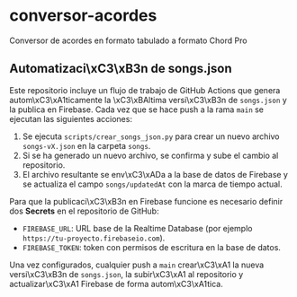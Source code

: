 # conversor-acordes
Conversor de acordes en formato tabulado a formato Chord Pro
## Automatizaci\xC3\xB3n de songs.json

Este repositorio incluye un flujo de trabajo de GitHub Actions que genera
autom\xC3\xA1ticamente la \xC3\xBAltima versi\xC3\xB3n de `songs.json` y la publica en Firebase.
Cada vez que se hace push a la rama `main` se ejecutan las siguientes acciones:

1. Se ejecuta `scripts/crear_songs_json.py` para crear un nuevo archivo
   `songs-vX.json` en la carpeta `songs`.
2. Si se ha generado un nuevo archivo, se confirma y sube el cambio al repositorio.
3. El archivo resultante se env\xC3\xADa a la base de datos de Firebase y se
   actualiza el campo `songs/updatedAt` con la marca de tiempo actual.

Para que la publicaci\xC3\xB3n en Firebase funcione es necesario definir dos
**Secrets** en el repositorio de GitHub:

- `FIREBASE_URL`: URL base de la Realtime Database (por ejemplo
  `https://tu-proyecto.firebaseio.com`).
- `FIREBASE_TOKEN`: token con permisos de escritura en la base de datos.

Una vez configurados, cualquier push a `main` crear\xC3\xA1 la nueva versi\xC3\xB3n de
`songs.json`, la subir\xC3\xA1 al repositorio y actualizar\xC3\xA1 Firebase de forma
autom\xC3\xA1tica.
